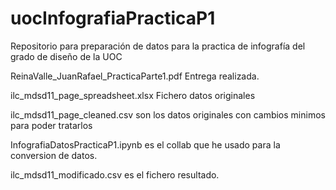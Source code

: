 # uocInfografiaPracticaP1 

Repositorio para preparación de datos para la practica de infografía del grado de diseño de la UOC

ReinaValle_JuanRafael_PracticaParte1.pdf Entrega realizada.

ilc_mdsd11_page_spreadsheet.xlsx Fichero datos originales

ilc_mdsd11_page_cleaned.csv son los datos originales con cambios minimos para poder tratarlos

InfografiaDatosPracticaP1.ipynb es el collab que he usado para la conversion de datos.

ilc_mdsd11_modificado.csv es el fichero resultado. 


